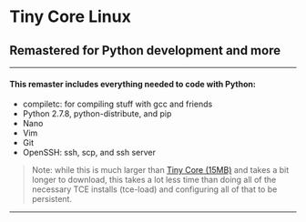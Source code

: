 # Tiny Core Linux
## Remastered for Python development and more

***

#### This remaster includes everything needed to code with Python:
* compiletc: for compiling stuff with gcc and friends
* Python 2.7.8, python-distribute, and pip
* Nano
* Vim
* Git
* OpenSSH: ssh, scp, and ssh server

> Note: while this is much larger than
[Tiny Core (15MB)](http://distro.ibiblio.org/tinycorelinux/downloads.html "Tiny Core")
and takes a bit longer to download, this takes a lot less time than doing
all of the necessary TCE installs (tce-load) and configuring all of that
to be persistent.
***
